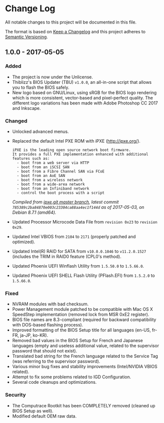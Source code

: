 # Change Log
All notable changes to this project will be documented in this file.

The format is based on [Keep a Changelog](http://keepachangelog.com/)
and this project adheres to [Semantic Versioning](http://semver.org/).

## 1.0.0 - 2017-05-05
### Added
- The project is now under the Unlicense.
- Thiblizz's BIOS Updater (TBU) `v1.0.0`, an all-in-one script that allows you to flash the BIOS safely.
- New logo based on GNU/Linux, using sRGB for the BIOS logo rendering which is more consistent, vector-based and pixel-perfect quality. The different logo variations has been made with Adobe Photoshop CC 2017 and Inkscape.

### Changed
- Unlocked advanced menus.
- Replaced the default Intel PXE ROM with iPXE (http://ipxe.org/).

  ```
  iPXE is the leading open source network boot firmware.
  It provides a full PXE implementation enhanced with additional features such as:
    - boot from a web server via HTTP
    - boot from an iSCSI SAN
    - boot from a Fibre Channel SAN via FCoE
    - boot from an AoE SAN
    - boot from a wireless network
    - boot from a wide-area network
    - boot from an Infiniband network
    - control the boot process with a script
  ```
  *Compiled from [ipxe.git master branch](http://git.ipxe.org/ipxe.git), latest commit `785389c2ba84870e003c23304ca88aa4ec1f144d` as of 2017-05-03, on Debian 8.7.1 (amd64).*
- Updated Processor Microcode Data File from `revision 0x23` to `revision 0x29`.
- Updated Intel VBIOS from `2104` to `2171` (properly patched and optimized).
- Updated Intel(R) RAID for SATA from `v10.0.0.1046` to `v11.2.0.1527` (includes the TRIM in RAID0 feature (CPL0's method).
- Updated Phoenix UEFI Winflash Utility from `1.5.50.0` to `1.5.66.0`.
- Updated Phoenix UEFI SHELL Flash Utility (PFlash.EFI) from `1.5.2.0` to `1.5.66.0`.

### Fixed
- NVRAM modules with bad checksum.
- Power Management module patched to be compatible with Mac OS X SpeedStep implementation (removed lock from MSR 0xE2 register).
- BIOS file names are 8.3-compliant (required for backward compatibility with DOS-based flashing process).
- Improved formatting of the BIOS Setup title for all languages (en-US, fr-FR, ja-JP, ko-KR).
- Removed bad values in the BIOS Setup for French and Japanese languages (empty and useless additional value, related to the supervisor password that should not exist).
- Translated bad string for the French language related to the Service Tag (was referring to the supervisor password).
- Various minor bug fixes and stability improvements (Intel/NVIDIA VBIOS related).
- Attempt to fix some problems related to IGD Configuration.
- Several code cleanups and optimizations.

### Security
- The Computrace Rootkit has been COMPLETELY removed (cleaned up BIOS Setup as well).
- Modified default OEM raw data.
